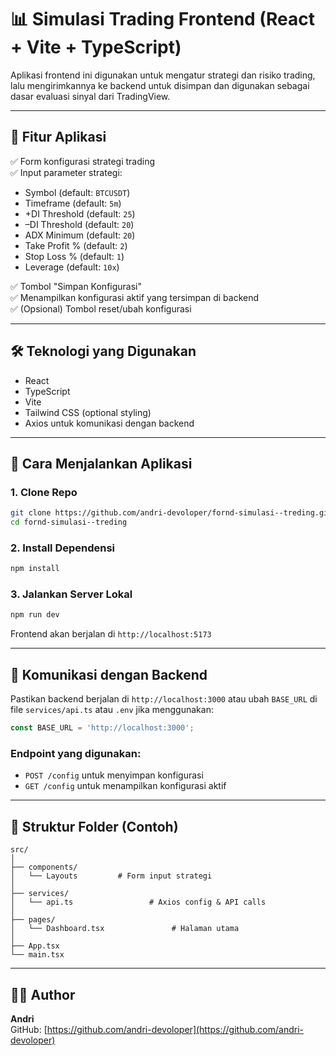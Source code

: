 
# 📊 Simulasi Trading Frontend (React + Vite + TypeScript)

Aplikasi frontend ini digunakan untuk mengatur strategi dan risiko trading, lalu mengirimkannya ke backend untuk disimpan dan digunakan sebagai dasar evaluasi sinyal dari TradingView.

---

## 🧩 Fitur Aplikasi

✅ Form konfigurasi strategi trading  
✅ Input parameter strategi:  
- Symbol (default: `BTCUSDT`)  
- Timeframe (default: `5m`)  
- +DI Threshold (default: `25`)  
- –DI Threshold (default: `20`)  
- ADX Minimum (default: `20`)  
- Take Profit % (default: `2`)  
- Stop Loss % (default: `1`)  
- Leverage (default: `10x`)  

✅ Tombol "Simpan Konfigurasi"  
✅ Menampilkan konfigurasi aktif yang tersimpan di backend  
✅ (Opsional) Tombol reset/ubah konfigurasi  

---

## 🛠 Teknologi yang Digunakan

- React
- TypeScript
- Vite
- Tailwind CSS (optional styling)
- Axios untuk komunikasi dengan backend

---

## 🚀 Cara Menjalankan Aplikasi

### 1. Clone Repo
```bash
git clone https://github.com/andri-devoloper/fornd-simulasi--treding.git
cd fornd-simulasi--treding
```

### 2. Install Dependensi
```bash
npm install
```

### 3. Jalankan Server Lokal
```bash
npm run dev
```

Frontend akan berjalan di `http://localhost:5173`

---

## 🔗 Komunikasi dengan Backend

Pastikan backend berjalan di `http://localhost:3000` atau ubah `BASE_URL` di file `services/api.ts` atau `.env` jika menggunakan:

```ts
const BASE_URL = 'http://localhost:3000';
```

### Endpoint yang digunakan:
- `POST /config` untuk menyimpan konfigurasi
- `GET /config` untuk menampilkan konfigurasi aktif

---

## 📂 Struktur Folder (Contoh)

```
src/
│
├── components/
│   └── Layouts         # Form input strategi
│
├── services/
│   └── api.ts                 # Axios config & API calls
│
├── pages/
│   └── Dashboard.tsx               # Halaman utama
│
├── App.tsx
└── main.tsx
```

---

## 👨‍💻 Author

**Andri**  
GitHub: [https://github.com/andri-devoloper](https://github.com/andri-devoloper)
